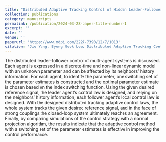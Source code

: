 ```yaml
---
title: "Distributed Adaptive Tracking Control of Hidden Leader-Follower Multi-Agent Systems with Unknown Parameter"
collection: publications
category: manuscripts
permalink: /publication/2024-03-28-paper-title-number-1
excerpt: ''
date: ''
venue: ''
paperurl: 'https://www.mdpi.com/2227-7390/12/7/1013'
citation: 'Jie Yang, Byung Gook Lee, Distributed Adaptive Tracking Control of Hidden Leader-Follower Multi-Agent Systems with Unknown Parameter, Mathematics 2024, 12(7), 1013'
---
```


The distributed leader-follower control of multi-agent systems is discussed. Each agent is expressed in a discrete-time and non-linear dynamic model with an unknown parameter and can be affected by its neighbors’ history information. For each agent, to identify the parameter, one switching set of the parameter estimates is constructed and the optimal parameter estimate is chosen based on the index switching function. Using the given desired reference signal, the leader agent’s control law is designed, and relying on the neighbors’ history information, each follower agent’s local control law is designed. With the designed distributed tracking adaptive control laws, the whole system tracks the given desired reference signal, and in the face of strong couplings the closed-loop system ultimately reaches an agreement. Finally, by comparing simulations of the control strategy with a normal projection algorithm, the results indicate that the adaptive control method with a switching set of the parameter estimates is effective in improving the control performance.
